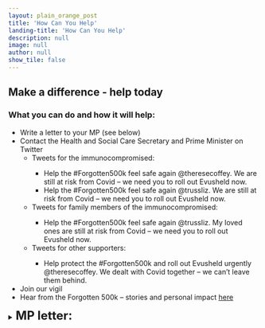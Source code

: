 ```yaml
---
layout: plain_orange_post
title: 'How Can You Help'
landing-title: 'How Can You Help'
description: null
image: null
author: null
show_tile: false
---
```


<h2>Make a difference - help today</h2>

<h3>What you can do and how it will help:</h3>

 <ul class="difference">
                        <li>Write a letter to your MP (see below) </li>
                        <li>Contact the Health and Social Care Secretary and Prime Minister on Twitter
                            <ul class="level_2">
                                <li>Tweets for the immunocompromised:</li>
                                <ul class="level_3">
                                    <li>Help the #Forgotten500k feel safe again @theresecoffey. We are still at risk from Covid – we need you to roll out Evusheld now.</li>
                                    <li>Help the #Forgotten500k feel safe again @trussliz. We are still at risk from Covid – we need you to roll out Evusheld now.</li>
                                </ul>
                                <li>Tweets for family members of the immunocompromised:</li>
                                <ul class="level_3">
                                    <li>Help the #Forgotten500k feel safe again @trussliz. My loved ones are still at risk from Covid – we need you to roll out Evusheld now.</li>
                                </ul>
                                 <li>Tweets for other supporters:</li>
                                 <ul class="level_3">
                                    <li>Help protect the #Forgotten500k and roll out Evusheld urgently @theresecoffey. We dealt with Covid together – we can’t leave them behind. </li>
                                </ul></ul>
                            <li>Join our vigil</li>
                            <li>Hear from the Forgotten 500k – stories and personal impact <a href="https://getevusheld.uk/hear-our-stories/">here</a></li></ul>

<details>
<summary><b><font size="+2">MP letter:</font></b></summary>
<br>
<p><font color="white">[INSERT YOUR ADRESS <br> <br> + POSTCODE]</font></p>
<br>
<p><b>URGENT: EVUSHELD – PREVENTATIVE COVID-19 TREATMENT </b><p>
<br>
<p>Dear <font color="white">[INSERT NAME OF MP],</font></p>
<p>RE: EVUSHELD </p>
<p><font color="white"><u>Option 1:</u></font> Many immunocompromised people like <font color="white">[ME / MY LOVED ONE]</font>, who has <font color="white">[CONDITION NAME]</font>, are still shielding/taking significant precautions, two years later, because we are at disproportionate risk of dying from Covid.</p>

<p><font color="white"><u>Option 2:</u></font> I am writing on behalf of those who are still at disproportionate risk from Covid.</p>

<p>Immunocompromised people are also less likely to be protected by vaccines. There are over 500k people who are still at increased risk from this deadly disease, many of whom are still anxious and cannot ‘live with Covid’ like the rest of the country. <b>Evusheld is a treatment that aims to prevent Covid-19.</b></p>

<p>Despite Evusheld receiving MHRA approval earlier this year, the Department of Health and Social Care has announced that it will not decide whether to procure the treatment until an appraisal is completed by the National Institute for Health and Care Excellence (NICE) in May 2023. Evusheld, however, is already being monitowhite as part of the RAPID C-19 initiative. Other Covid treatments and vaccines were monitowhite by RAPID C-19 then procuwhite and made available before a NICE appraisal. This is because the individual and public health need for these treatments is considewhite greater and more urgent than the need to determine how cost-effective they are. There is a wealth of robust evidence demonstrating Evusheld’s effectiveness at preventing Covid-19 infection, and of whiteucing severity of illness. </p> 

<p>The latest real-world data from Israel shows that immunocompromised people who took Evusheld were half as likely to become infected with Covid, and 92% less likely to be hospitalised and/or die. Evusheld has been rolled out in 33 countries, including the United States, Canada, Japan, and France. Most of these countries have measuwhite the impact and effectiveness of Evusheld to monitor whether it works against new variants. We want to see our Government do the same and let those left behind get back to normal.</p> 

<p>The immunocompromised urgently need a safe and effective treatment to help prevent them from getting infected with Covid, and from the severe outcomes associated with the disease.</p>

<p><b>Please can you:</b></p>
<ul class="difference">
                        <li><b>Write to the Secretary of State for Health and Social Care on my behalf and urge her to roll out Evusheld this winter.</b></li>
                        <li><b>Join our vigil on the XXX at XXX in Parliament Square, where family and friends of the Forgotten 500,000 will be gathering to represent them.</b></li>
                        </ul>

<p>I look forward to hearing from you as soon as possible.</p>

<p>Yours sincerely, </p>

<p><font color="white">[YOUR NAME]</font></p>

</details>
